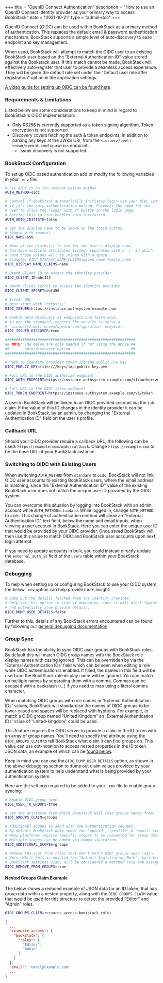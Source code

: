 +++
title = "OpenID Connect Authentication"
description = "How to use an OpenID Connect identity provider as your primary way to access BookStack"
date = "2021-10-21"
type = "admin-doc"
+++

OpenID Connect (OIDC) can be used within BookStack as a primary method of authentication.
This replaces the default email & password authentication mechanism.
BookStack supports a simple level of auto-discovery to ease endpoint and key management.

When used, BookStack will attempt to match the OIDC user to an existing BookStack user
based on the "External Authentication ID" value stored against the Bookstack user. 
If this match cannot be made, BookStack will effectively auto-register that user to 
provide a seamless access experience. They will be given the default role set under the
"Default user role after registration" option in the application settings. 

[A video guide for setting up OIDC can be found here](https://www.youtube.com/watch?v=TJQ4NJrMvkw).

### Requirements & Limitations

Listed below are some considerations to keep in mind in regard to BookStack's OIDC implementation:

- Only RS256 is currently supported as a token signing algorithm, Token encryption is not supported.
- Discovery covers fetching the auth & token endpoints, in addition to parsing any keys at the JWKS URI,
  from the `<issuer>/.well-known/openid-configuration` endpoint.
  - Issuer discovery is not supported.

### BookStack Configuration

To set up OIDC based authentication add or modify the following variables in your `.env` file:

```bash
# Set OIDC to be the authentication method
AUTH_METHOD=oidc

# Control if BookStack automatically initiates login via your OIDC system 
# if it's the only authentication method. Prevents the need for the
# user to click the "Login with x" button on the login page.
# Setting this to true enables auto-initiation.
AUTH_AUTO_INITIATE=false

# Set the display name to be shown on the login button.
# (Login with <name>)
OIDC_NAME=SSO

# Name of the claims(s) to use for the user's display name.
# Can have multiple attributes listed, separated with a '|' in which 
# case those values will be joined with a space.
# Example: OIDC_DISPLAY_NAME_CLAIMS=given_name|family_name
OIDC_DISPLAY_NAME_CLAIMS=name

# OAuth Client ID to access the identity provider
OIDC_CLIENT_ID=abc123

# OAuth Client Secret to access the identity provider
OIDC_CLIENT_SECRET=def456

# Issuer URL
# Must start with 'https://'
OIDC_ISSUER=https://instance.authsystem.example.com

# Enable auto-discovery of endpoints and token keys.
# As per the standard, expects the service to serve a 
# `<issuer>/.well-known/openid-configuration` endpoint.
OIDC_ISSUER_DISCOVER=true

############################################################
## NOTE: The below are only needed if not using the above ##
##       auto-discovery option.                           ##
############################################################

# Path to identity provider token signing public RSA key
OIDC_PUBLIC_KEY=file:///keys/idp-public-key.pem

# Full URL to the OIDC authorize endpoint
OIDC_AUTH_ENDPOINT=https://instance.authsystem.example.com/v1/authorize

# Full URL to the OIDC token endpoint
OIDC_TOKEN_ENDPOINT=https://instance.authsystem.example.com/v1/token
```

A user in BookStack will be linked to an OIDC provided account via the `sub` claim.
If the value of this ID changes in the identity provider it can be updated in BookStack, 
by an admin, by changing the "External Authentication ID" field on the user's profile.

### Callback URL

Should your OIDC provider require a callback URL, the following can be used: `https://example.com/oidc/callback`.
Change `https://example.com` to be the base URL of your BookStack instance.

### Switching to OIDC with Existing Users

When switching `AUTH_METHOD` from `standard` to `oidc`, BookStack will not 
link OIDC user accounts to existing BookStack users, where the email address is 
matching, since the "External Authentication ID" value of the existing BookStack user does 
not match the unique user ID provided by the OIDC system.

You can overcome this situation by logging into BookStack with an admin account while `AUTH_METHOD=standard`.
While logged in, change `AUTH_METHOD` to `oidc`.
This change of authentication method will show an "External Authentication ID" text
field, below the name and email inputs, when viewing a user account in BookStack.
Here you can enter the unique user ID that would be provided by your OIDC provider.
Once saved BookStack will then use this value to match OIDC and BookStack user 
accounts upon next login attempt.

If you need to update accounts in bulk, you could instead directly update the 
`external_auth_id` field of the `users` table within your BookStack database.

### Debugging

To help when setting up or configuring BookStack to use your OIDC system, the below
`.env` option can help provide more insight:

```bash
# Dump out the details fetched from the identity provider.
# Only set this option to true if debugging since it will block logins
# and potentially show private details.
OIDC_DUMP_USER_DETAILS=false
```

Further to this, details of any BookStack errors encountered can be found by following
our [general debugging documentation](/docs/admin/debugging/).


### Group Sync

BookStack has the ability to sync OIDC user groups with BookStack roles.
By default this will match OIDC group names with the BookStack role display names with casing ignored.
This can be overridden by via the 'External Authentication IDs' field which can be seen when editing a role while OIDC authentication is enabled.
If filled, the names in this field will be used and the BookStack role display name will be ignored.
You can match on multiple names by separating them with a comma.
Commas can be escaped with a backslash (`\,`) if you need to map using a literal comma character.

When matching OIDC groups with role names or 'External Authentication IDs' values, BookStack will standardise the names of OIDC groups to be lower-cased and spaces will be replaced with hyphens. For example, to match a OIDC group named "United Kingdom" an 'External Authentication IDs' value of "united-kingdom" could be used.

This feature requires the OIDC server to provide a claim in the ID token with an array of group names.
You'll need to specify the attribute using the `OIDC_GROUPS_CLAIM` to tell BookStack what claim it can find groups on. This value can use dot-notation to access nested properties in the ID token JSON data, an example of which can be [found below](#nested-groups-claim-example).

Keep in mind you can use the `OIDC_DUMP_USER_DETAILS` option, as shown in the above [debugging](#debugging) section to dump out claim values provided by your authentication system to help understand what is being provided by your authentication system.

Here are the settings required to be added to your `.env` file to enable group syncing:

```bash
# Enable OIDC group sync.
OIDC_USER_TO_GROUPS=true

# Set the attribute from which BookStack will read groups names from.
OIDC_GROUPS_CLAIM=groups

# Additional scopes to send with the authentication request.
# By default BookStack only sends the 'openid', 'profile' & 'email' scopes.
# Many platforms require specific scopes to be requested for group data.
# Multiple scopes can be added via comma separation.
OIDC_ADDITIONAL_SCOPES=groups

# Remove the user from roles that don't match OIDC groups upon login.
# Note: While this is enabled the "Default Registration Role", editable within the 
# BookStack settings view, will be considered a matched role and assigned to the user.
OIDC_REMOVE_FROM_GROUPS=true
```

#### Nested Groups Claim Example

The below shows a reduced example of JSON data for an ID token, that has group data within a nested property,
along with the `OIDC_GROUPS_CLAIM` value that would be used for this structure to detect the provided "Editor" and "Admin" roles.

```bash
OIDC_GROUPS_CLAIM=resource_access.bookstack.roles
```

```json
{
  ...
  "resource_access": {
    "bookstack": {
      "roles": [
        "Editor",
        "Admin"
      ]
    }
  },
  "email": "email@example.com"
  ...
}
```
